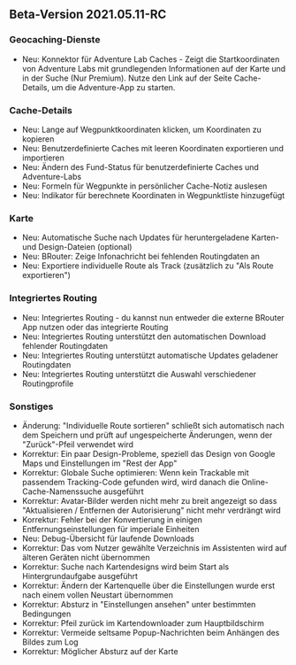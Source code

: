 ## Beta-Version 2021.05.11-RC

### Geocaching-Dienste
- Neu: Konnektor für Adventure Lab Caches - Zeigt die Startkoordinaten von Adventure Labs mit grundlegenden Informationen auf der Karte und in der Suche (Nur Premium). Nutze den Link auf der Seite Cache-Details, um die Adventure-App zu starten.

### Cache-Details
- Neu: Lange auf Wegpunktkoordinaten klicken, um Koordinaten zu kopieren
- Neu: Benutzerdefinierte Caches mit leeren Koordinaten exportieren und importieren
- Neu: Ändern des Fund-Status für benutzerdefinierte Caches und Adventure-Labs
- Neu: Formeln für Wegpunkte in persönlicher Cache-Notiz auslesen
- Neu: Indikator für berechnete Koordinaten in Wegpunktliste hinzugefügt


### Karte
- Neu: Automatische Suche nach Updates für heruntergeladene Karten- und Design-Dateien (optional)
- Neu: BRouter: Zeige Infonachricht bei fehlenden Routingdaten an
- Neu: Exportiere individuelle Route als Track (zusätzlich zu "Als Route exportieren")

### Integriertes Routing
- Neu: Integriertes Routing - du kannst nun entweder die externe BRouter App nutzen oder das integrierte Routing
- Neu: Integriertes Routing unterstützt den automatischen Download fehlender Routingdaten
- Neu: Integriertes Routing unterstützt automatische Updates geladener Routingdaten
- Neu: Integriertes Routing unterstützt die Auswahl verschiedener Routingprofile


### Sonstiges
- Änderung: "Individuelle Route sortieren" schließt sich automatisch nach dem Speichern und prüft auf ungespeicherte Änderungen, wenn der "Zurück"-Pfeil verwendet wird
- Korrektur: Ein paar Design-Probleme, speziell das Design von Google Maps und Einstellungen im "Rest der App"
- Korrektur: Globale Suche optimieren: Wenn kein Trackable mit passendem Tracking-Code gefunden wird, wird danach die Online-Cache-Namenssuche ausgeführt
- Korrektur: Avatar-Bilder werden nicht mehr zu breit angezeigt so dass "Aktualisieren / Entfernen der Autorisierung" nicht mehr verdrängt wird
- Korrektur: Fehler bei der Konvertierung in einigen Entfernungseinstellungen für imperiale Einheiten
- Neu: Debug-Übersicht für laufende Downloads
- Korrektur: Das vom Nutzer gewählte Verzeichnis im Assistenten wird auf älteren Geräten nicht übernommen
- Korrektur: Suche nach Kartendesigns wird beim Start als Hintergrundaufgabe ausgeführt
- Korrektur: Ändern der Kartenquelle über die Einstellungen wurde erst nach einem vollen Neustart übernommen
- Korrektur: Absturz in "Einstellungen ansehen" unter bestimmten Bedingungen
- Korrektur: Pfeil zurück im Kartendownloader zum Hauptbildschirm
- Korrektur: Vermeide seltsame Popup-Nachrichten beim Anhängen des Bildes zum Log
- Korrektur: Möglicher Absturz auf der Karte
